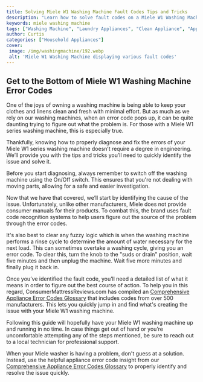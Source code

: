 ```yaml
---
title: Solving Miele W1 Washing Machine Fault Codes Tips and Tricks
description: "Learn how to solve fault codes on a Miele W1 Washing Machine with helpful tips and tricks Get the insight you need to diagnose and fix the problems quickly"
keywords: miele washing machine
tags: ["Washing Machine", "Laundry Appliances", "Clean Appliance", "Appliance Brand"]
author: Curtis
categories: ["Household Appliances"]
cover: 
 image: /img/washingmachine/192.webp
 alt: 'Miele W1 Washing Machine displaying various fault codes'
---
```

## Get to the Bottom of Miele W1 Washing Machine Error Codes
One of the joys of owning a washing machine is being able to keep your clothes and linens clean and fresh with minimal effort. But as much as we rely on our washing machines, when an error code pops up, it can be quite daunting trying to figure out what the problem is. For those with a Miele W1 series washing machine, this is especially true. 

Thankfully, knowing how to properly diagnose and fix the errors of your Miele W1 series washing machine doesn’t require a degree in engineering. We’ll provide you with the tips and tricks you’ll need to quickly identify the issue and solve it. 

Before you start diagnosing, always remember to switch off the washing machine using the On/Off switch. This ensures that you're not dealing with moving parts, allowing for a safe and easier investigation.

Now that we have that covered, we’ll start by identifying the cause of the issue. Unfortunately, unlike other manufacturers, Miele does not provide consumer manuals for their products. To combat this, the brand uses fault code recognition systems to help users figure out the source of the problem through the error codes. 

It's also best to clear any fuzzy logic which is when the washing machine performs a rinse cycle to determine the amount of water necessary for the next load. This can sometimes overtake a washing cycle, giving you an error code. To clear this, turn the knob to the "suds or drain" position, wait five minutes and then unplug the machine. Wait five more minutes and finally plug it back in. 

Once you’ve identified the fault code, you’ll need a detailed list of what it means in order to figure out the best course of action. To help you in this regard, ConsumerMattressReviews.com has compiled an [Comprehensive Appliance Error Codes Glossary](./error-codes/) that includes codes from over 500 manufacturers. This lets you quickly jump in and find what's creating the issue with your Miele W1 washing machine.

Following this guide will hopefully have your Miele W1 washing machine up and running in no time. In case things get out of hand or you’re uncomfortable attempting any of the steps mentioned, be sure to reach out to a local technician for professional support.

When your Miele washer is having a problem, don't guess at a solution. Instead, use the helpful appliance error code insight from our [Comprehensive Appliance Error Codes Glossary](./error-codes/) to properly identify and resolve the issue quickly.
